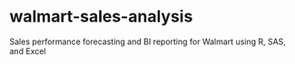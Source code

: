 # walmart-sales-analysis
Sales performance forecasting and BI reporting for Walmart using R, SAS, and Excel
